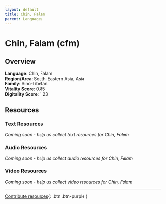 ```yaml
---
layout: default
title: Chin, Falam
parent: Languages
---
```


# Chin, Falam (cfm)

## Overview

**Language**: Chin, Falam  
**Region/Area**: South-Eastern Asia, Asia  
**Family**: Sino-Tibetan  
**Vitality Score**: 0.85  
**Digitality Score**: 1.23  

## Resources

### Text Resources
*Coming soon - help us collect text resources for Chin, Falam*

### Audio Resources
*Coming soon - help us collect audio resources for Chin, Falam*

### Video Resources
*Coming soon - help us collect video resources for Chin, Falam*

---

[Contribute resources](https://fairtrain.github.io/){: .btn .btn-purple }
